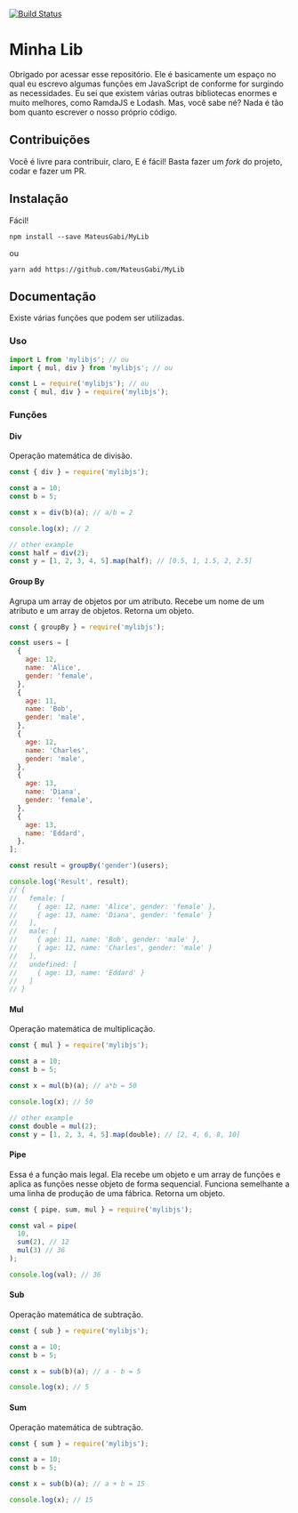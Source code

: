 <!-- @format -->

[![Build Status](https://travis-ci.org/MateusGabi/MyLib.svg?branch=master)](https://travis-ci.org/MateusGabi/MyLib)

# Minha Lib

Obrigado por acessar esse repositório. Ele é basicamente um espaço no qual eu escrevo algumas funções em JavaScript de conforme for surgindo as necessidades. Eu sei que existem várias outras bibliotecas enormes e muito melhores, como RamdaJS e Lodash. Mas, você sabe né? Nada é tão bom quanto escrever o nosso próprio código.

## Contribuições

Você é livre para contribuir, claro, E é fácil! Basta fazer um _fork_ do projeto, codar e fazer um PR.

## Instalação

Fácil!

`npm install --save MateusGabi/MyLib`

ou

`yarn add https://github.com/MateusGabi/MyLib`

## Documentação

Existe várias funções que podem ser utilizadas.

### Uso

```javascript
import L from 'mylibjs'; // ou
import { mul, div } from 'mylibjs'; // ou

const L = require('mylibjs'); // ou
const { mul, div } = require('mylibjs');
```

### Funções

#### Div

Operação matemática de divisão.

```javascript
const { div } = require('mylibjs');

const a = 10;
const b = 5;

const x = div(b)(a); // a/b = 2

console.log(x); // 2

// other example
const half = div(2);
const y = [1, 2, 3, 4, 5].map(half); // [0.5, 1, 1.5, 2, 2.5]
```

#### Group By

Agrupa um array de objetos por um atributo. Recebe um nome de um atributo e um array de objetos. Retorna um objeto.

```javascript
const { groupBy } = require('mylibjs');

const users = [
  {
    age: 12,
    name: 'Alice',
    gender: 'female',
  },
  {
    age: 11,
    name: 'Bob',
    gender: 'male',
  },
  {
    age: 12,
    name: 'Charles',
    gender: 'male',
  },
  {
    age: 13,
    name: 'Diana',
    gender: 'female',
  },
  {
    age: 13,
    name: 'Eddard',
  },
];

const result = groupBy('gender')(users);

console.log('Result', result);
// {
//   female: [
//     { age: 12, name: 'Alice', gender: 'female' },
//     { age: 13, name: 'Diana', gender: 'female' }
//   ],
//   male: [
//     { age: 11, name: 'Bob', gender: 'male' },
//     { age: 12, name: 'Charles', gender: 'male' }
//   ],
//   undefined: [
//     { age: 13, name: 'Eddard' }
//   ]
// }
```

#### Mul

Operação matemática de multiplicação.

```javascript
const { mul } = require('mylibjs');

const a = 10;
const b = 5;

const x = mul(b)(a); // a*b = 50

console.log(x); // 50

// other example
const double = mul(2);
const y = [1, 2, 3, 4, 5].map(double); // [2, 4, 6, 8, 10]
```

#### Pipe

Essa é a função mais legal. Ela recebe um objeto e um array de funções e aplica as funções nesse objeto de forma sequencial. Funciona semelhante a uma linha de produção de uma fábrica. Retorna um objeto.

```javascript
const { pipe, sum, mul } = require('mylibjs');

const val = pipe(
  10,
  sum(2), // 12
  mul(3) // 36
);

console.log(val); // 36
```

#### Sub

Operação matemática de subtração.

```javascript
const { sub } = require('mylibjs');

const a = 10;
const b = 5;

const x = sub(b)(a); // a - b = 5

console.log(x); // 5
```

#### Sum

Operação matemática de subtração.

```javascript
const { sum } = require('mylibjs');

const a = 10;
const b = 5;

const x = sub(b)(a); // a + b = 15

console.log(x); // 15
```
